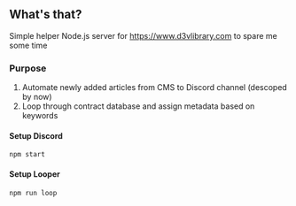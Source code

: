 ## What's that?
Simple helper Node.js server for https://www.d3vlibrary.com to spare me some time

### Purpose
1. Automate newly added articles from CMS to Discord channel (descoped by now)
2. Loop through contract database and assign metadata based on keywords

#### Setup Discord
`npm start`

#### Setup Looper
`npm run loop` 
